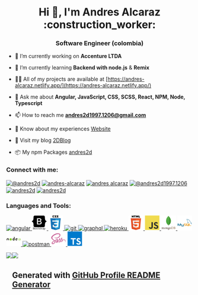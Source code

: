 <h1 align="center">Hi 👋, I'm Andres Alcaraz :construction_worker:</h1>
<h3 align="center">Software Engineer (colombia)</h3>

- 🔭 I’m currently working on **Accenture LTDA**

- 🌱 I’m currently learning **Backend with node.js** & **Remix**

- 👨‍💻 All of my projects are available at [https://andres-alcaraz.netlify.app/](https://andres-alcaraz.netlify.app/)

- 💬 Ask me about **Angular, JavaScript, CSS, SCSS, React, NPM, Node, Typescript**

- 📫 How to reach me **andres2d1997.1206@gmail.com**

- 📄 Know about my experiences [Website](https://andres-alcaraz.netlify.app/)

- 🎨 Visit my blog [2DBlog](https://2d-blog-nextjs.vercel.app/)

- 📦️ My npm Packages [andres2d](https://www.npmjs.com/~andres2d)

<h3 align="left">Connect with me:</h3>
<p align="left">
<a href="https://codepen.io/@andres2d" target="blank"><img align="center" src="https://raw.githubusercontent.com/rahuldkjain/github-profile-readme-generator/master/src/images/icons/Social/codepen.svg" alt="@andres2d" height="30" width="40" /></a>
<a href="https://linkedin.com/in/andres-alcaraz" target="blank"><img align="center" src="https://raw.githubusercontent.com/rahuldkjain/github-profile-readme-generator/master/src/images/icons/Social/linked-in-alt.svg" alt="andres-alcaraz" height="30" width="40" /></a>
<a href="https://www.facebook.com/andres.alcaraz.794" target="blank"><img align="center" src="https://raw.githubusercontent.com/rahuldkjain/github-profile-readme-generator/master/src/images/icons/Social/facebook.svg" alt="andres alcaraz" height="30" width="40" /></a>
<a href="https://medium.com/@andres2d1997.1206" target="blank"><img align="center" src="https://raw.githubusercontent.com/rahuldkjain/github-profile-readme-generator/master/src/images/icons/Social/medium.svg" alt="@andres2d1997.1206" height="30" width="40" /></a>
<a href="https://www.hackerrank.com/andres2d" target="blank"><img align="center" src="https://raw.githubusercontent.com/rahuldkjain/github-profile-readme-generator/master/src/images/icons/Social/hackerrank.svg" alt="andres2d" height="30" width="40" /></a>
 <a href="https://www.npmjs.com/~andres2d" target="blank"><img align="center" src="https://upload.wikimedia.org/wikipedia/commons/thumb/d/db/Npm-logo.svg/540px-Npm-logo.svg.png" alt="andres2d" height="30" width="65" /></a>
</p>



<h3 align="left">Languages and Tools:</h3>
<p align="left"> <a href="https://angular.io" target="_blank"> <img src="https://angular.io/assets/images/logos/angular/angular.svg" alt="angular" width="40" height="40"/> </a> <a href="https://getbootstrap.com" target="_blank"> <img src="https://raw.githubusercontent.com/devicons/devicon/master/icons/bootstrap/bootstrap-plain-wordmark.svg" alt="bootstrap" width="40" height="40"/> </a> <a href="https://www.w3schools.com/css/" target="_blank"> <img src="https://raw.githubusercontent.com/devicons/devicon/master/icons/css3/css3-original-wordmark.svg" alt="css3" width="40" height="40"/> </a> <a href="https://git-scm.com/" target="_blank"> <img src="https://www.vectorlogo.zone/logos/git-scm/git-scm-icon.svg" alt="git" width="40" height="40"/> </a> <a href="https://graphql.org" target="_blank"> <img src="https://www.vectorlogo.zone/logos/graphql/graphql-icon.svg" alt="graphql" width="40" height="40"/> </a> <a href="https://heroku.com" target="_blank"> <img src="https://www.vectorlogo.zone/logos/heroku/heroku-icon.svg" alt="heroku" width="40" height="40"/> </a> <a href="https://www.w3.org/html/" target="_blank"> <img src="https://raw.githubusercontent.com/devicons/devicon/master/icons/html5/html5-original-wordmark.svg" alt="html5" width="40" height="40"/> </a> <a href="https://developer.mozilla.org/en-US/docs/Web/JavaScript" target="_blank"> <img src="https://raw.githubusercontent.com/devicons/devicon/master/icons/javascript/javascript-original.svg" alt="javascript" width="40" height="40"/> </a> <a href="https://www.mongodb.com/" target="_blank"> <img src="https://raw.githubusercontent.com/devicons/devicon/master/icons/mongodb/mongodb-original-wordmark.svg" alt="mongodb" width="40" height="40"/> </a> <a href="https://www.mysql.com/" target="_blank"> <img src="https://raw.githubusercontent.com/devicons/devicon/master/icons/mysql/mysql-original-wordmark.svg" alt="mysql" width="40" height="40"/> </a> <a href="https://nodejs.org" target="_blank"> <img src="https://raw.githubusercontent.com/devicons/devicon/master/icons/nodejs/nodejs-original-wordmark.svg" alt="nodejs" width="40" height="40"/> </a> <a href="https://postman.com" target="_blank"> <img src="https://www.vectorlogo.zone/logos/getpostman/getpostman-icon.svg" alt="postman" width="40" height="40"/> </a> <a href="https://sass-lang.com" target="_blank"> <img src="https://raw.githubusercontent.com/devicons/devicon/master/icons/sass/sass-original.svg" alt="sass" width="40" height="40"/> </a> <a href="https://www.typescriptlang.org/" target="_blank"> <img src="https://raw.githubusercontent.com/devicons/devicon/master/icons/typescript/typescript-original.svg" alt="typescript" width="40" height="40"/> </a> </p>

<div>
  <img height="170" align="left" src="https://github-readme-stats.vercel.app/api?username=andres2d&count_private=true&include_all_commits=true" />
  <img src="https://github-readme-stats.vercel.app/api/top-langs/?username=andres2d&layout=compact" />
</div>

## Generated with [GitHub Profile README Generator](https://rahuldkjain.github.io/gh-profile-readme-generator/)
